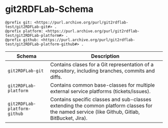 # git2RDFLab-Schema

```
@prefix git: <https://purl.archive.org/purl/git2rdflab-test/git2RDFLab-git#> .
@prefix platform: <https://purl.archive.org/purl/git2rdflab-test/git2RDFLab-platform#> .
@prefix github: <https://purl.archive.org/purl/git2rdflab-test/git2RDFLab-platform-github#> .
```

| Schema | Description |
|--|--|
| `git2RDFLab-git` | Contains clases for a Git representation of a repository, including branches, commits and diffs. |
| `git2RDFLab-platform` | Contains common base-classes for multiple external service platforms (tickets/issues). |
| `git2RDFLab-platform-github` | Contains specific classes and sub-classes extending the common platform classes for the named service (like Github, Gitlab, BitBucket, Jira). |

